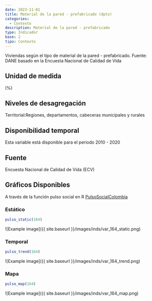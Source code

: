 ```yaml
---
date: 2023-11-01
title: Material de la pared - prefabricado (dpto)
categories:
  - Contexto
description: Material de la pared - prefabricado
type: Indicador
base: 2
tipo: Contexto
--- 
```


Viviendas según el tipo de material de la pared - prefabricado.
Fuente: DANE basado en la Encuesta Nacional de Calidad de Vida

## Unidad de medida
(%)

## Niveles de desagregación
Territorial:Regiones, departamentos, cabeceras municipales y rurales

## Disponibilidad temporal
Esta variable está disponible para el periodo 2010 - 2020

## Fuente
Encuesta Nacional de Calidad de Vida (ECV)

## Gráficos Disponibles

A través de la función pulso social en R [PulsoSocialColombia](https://github.com/pulsosocialcolombia/PulsoSocialColombia)

### Estático

``` R
pulso_static(164)
```

![Example image]({{ site.baseurl }}/images/inds/var_164_static.png)

### Temporal

``` R
pulso_trend(164)
```

![Example image]({{ site.baseurl }}/images/inds/var_164_trend.png)

### Mapa

``` R
pulso_map(164)
```

![Example image]({{ site.baseurl }}/images/inds/var_164_map.png)